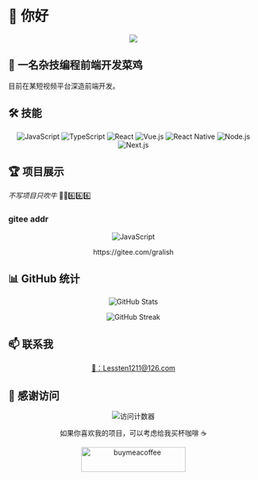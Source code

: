 # 👋 你好

<p align="center">
  <img src="https://readme-typing-svg.herokuapp.com/?lines=Welcome+to+my+GitHub+profile!;I'm+a+passionate+developer;Always+learning+new+things&font=Fira%20Code&center=true&width=380&height=50">
</p>

## 🚀 一名杂技编程前端开发菜鸡
目前在某短视频平台深造前端开发。


## 🛠 技能

<p align="center">
  <img src="https://img.shields.io/badge/JavaScript-F7DF1E?style=for-the-badge&logo=javascript&logoColor=black" alt="JavaScript">
  <img src="https://img.shields.io/badge/TypeScript-007ACC?style=for-the-badge&logo=typescript&logoColor=white" alt="TypeScript">
  <img src="https://img.shields.io/badge/React-20232A?style=for-the-badge&logo=react&logoColor=61DAFB" alt="React">
  <img src="https://img.shields.io/badge/Vue.js-35495E?style=for-the-badge&logo=vue.js&logoColor=4FC08D" alt="Vue.js">
  <img src="https://img.shields.io/badge/React_Native-20232A?style=for-the-badge&logo=react&logoColor=61DAFB" alt="React Native">
  <img src="https://img.shields.io/badge/Node.js-43853D?style=for-the-badge&logo=node.js&logoColor=white" alt="Node.js">
  <img src="https://img.shields.io/badge/Next.js-000000?style=for-the-badge&logo=next.js&logoColor=white" alt="Next.js">
</p>


## 🏆 项目展示

*不写项目只吹牛* 🤣🤣6️⃣6️⃣6️⃣
### gitee addr
<p align="center"> 
  <img src="https://gitee.com/static/images/logo-black.svg?style=for-the-badge&logo=javascript&logoColor=black)" alt="JavaScript"> 
  <p align="center"> https://gitee.com/gralish
</p>
</p>

## 📊 GitHub 统计

<p align="center">
  <img src="https://github-readme-stats.vercel.app/api?username=Lessten&show_icons=true&theme=radical" alt="GitHub Stats">
</p>

<p align="center">
  <img src="https://github-readme-streak-stats.herokuapp.com/?user=Lessten&theme=radical" alt="GitHub Streak">
</p>


## 📫 联系我

<p align="center">
  <a href="mailto:Lessten1211@126.com">
    📮：Lessten1211@126.com
  </a>
</p>

## 🎉 感谢访问

<p align="center">
  <img src="https://profile-counter.glitch.me/Lessten1211/count.svg" alt="访问计数器">
</p>

<p align="center">
  如果你喜欢我的项目，可以考虑给我买杯咖啡 ☕
</p>

<p align="center">
  <a href="https://www.buymeacoffee.com/你的用户名">
    <img src="https://cdn.buymeacoffee.com/buttons/v2/default-yellow.png" height="50" width="210" alt="buymeacoffee">
  </a>
</p>
